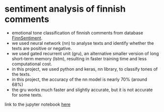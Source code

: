 # sentiment analysis of finnish comments
* emotional tone classification of finnish comments from database [FinnSentiment](/refs/finnsentiment.pdf).
* we used neural network (nn) to analyse texts and identify whether the texts are positive or negative.
* we used gated recurrent unit (gru), an alternative smaller version of long short-term memory (lstm), resulting in faster training time and less computational cost.
* in this project, we used python and keras, nn library, to classify tones of the texts.
* in this project, the accuracy of the nn model is nearly 70% (around 68%)
* the gru works much faster and slightly accurate, but it is not accurate for some texts.

link to the jupyter notebook [here](/fin-keras.ipynb)
